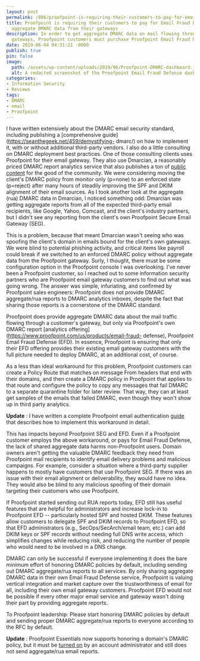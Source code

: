 ```yaml
---
layout: post
permalink: /806/proofpoint-is-requiring-their-customers-to-pay-for-email-fraud-defense-to-get-aggregate-dmarc-data-from-their-own-gateways
title: Proofpoint is requiring their customers to pay for Email Fraud Defense to get
  aggregate DMARC data from their gateways
description: In order to get aggregate DMARC data on mail flowing through their own
  gateways, Proofpoint customers must purchase Proofpoint Email Fraud Defense
date: 2019-06-04 04:31:21 -0000
publish: true
pin: false
image:
  path: /assets/wp-content/uploads/2019/06/Proofpoint-DMARC-dashboard.jpg
  alt: A redacted screenshot of the Proofpoint Email Fraud Defense dashboard
categories:
- Information Security
- Reviews
tags:
- DMARC
- email
- Proofpoint
---
```

I have written extensively about the DMARC email security standard, including
publishing a [comprehensive guide](https://seanthegeek.net/459/demystifying-
dmarc/) on how to implement it, with or without additional third-party
vendors.  I also do a little consulting on DMARC deployment best practices.
One of those consulting clients uses Proofpoint for their email gateway. They
also use Dmarcian, a reasonably priced DMARC report analytics service that
also publishes a ton of [public content](https://dmarc.io/) for the good of
the community. We were considering moving the client's DMARC policy from
monitor only (p=none) to an enforced state (p=reject) after many hours of
steadily improving the SPF and DKIM alignment of their email sources. As I
took another look at the aggregate (rua) DMARC data in Dmarcian, I noticed
something odd: Dmarcian was getting aggregate reports from all of the expected
third-party email recipients, like Google, Yahoo, Comcast, and the client's
industry partners, but I didn't see any reporting from the client's own
Proofpoint Secure Email Gateway (SEG).

This is a problem, because that meant Dmarcian wasn't seeing who was spoofing
the client's domain in emails bound for the client's own gateways. We were
blind to potential phishing activity, and critical items like payroll could
break if we switched to an enforced DMARC policy without aggregate data from
the Proofpoint gateway. Surly, I thought, there must be some configuration
option in the Proofpoint console I was overlooking. I've never been a
Proofpoint customer, so I reached out to some information security partners
who are Proofpoint email gateway customers to find out what was going wrong.
The answer was simple, infuriating, and confirmed by Proofpoint sales
engineers: Proofpoint does not provide DMARC aggregate/rua reports to DMARC
analytics inboxes, despite the fact that sharing those reports is a
cornerstone of the DMARC standard.

Proofpoint does provide aggregate DMARC data about the mail traffic flowing
through a customer's gateway, but only via Proofpoint's own DMARC report
[analytics offering](https://www.proofpoint.com/us/products/email-fraud-
defense), Proofpoint Email Fraud Defense (EFD). In essence, Proofpoint is
ensuring that only their EFD offering provides their existing email gateway
customers with the full picture needed to deploy DMARC, at an additional cost,
of course.

As a less than ideal workaround for this problem, Proofpoint customers can
create a Policy Route that matches on message From headers that end with their
domains, and then create a DMARC policy in Proofpoint that applies to that
route and configure the policy to copy any messages that fail DMARC to a
separate quarantine folder for later review. That way, they can at least get
samples of the emails that failed DMARC, even though they won't show up in
third party analytics.

**Update** : I have written a complete Proofpoint email authentication
[guide](/assets/wp-content/uploads/2018/06/Proofpoint-Email-Authentication-Guide.pdf) that
describes how to implement this workaround in detail.

This has impacts beyond Proofpoint SEG and EFD. Even if a Proofpoint customer
employs the above workaround, or pays for Email Fraud Defense, the lack of
shared aggregate data harms non-Proofpoint users. Domain owners aren't getting
the valuable DMARC feedback they need from Proofpoint mail recipients to
identify email delivery problems and malicious campaigns. For example,
consider a situation where a third-party supplier happens to mostly have
customers that use Proofpoint SEG. If there was an issue with their email
alignment or deliverability, they would have no idea. They would also be blind
to any malicious spoofing of their domain targeting their customers who use
Proofpoint.

If Proofpoint started sending out RUA reports today, EFD still has useful
features that are helpful for administrators and increase lock-in to
Proofpoint EFD -- particularly hosted SPF and hosted DKIM. These features
allow customers to delegate SPF and DKIM records to Proofpoint EFD, so that
EFD administrators (e.g., SecOps/SecArch/email team, etc.) can add DKIM keys
or SPF records without needing full DNS write access, which simplifies changes
while reducing risk, and reducing the number of people who would need to be
involved in a DNS change.

DMARC can only be successful if everyone implementing it does the bare minimum
effort of honoring DMARC policies by default, including sending out DMARC
aggregate/rua reports to all services. By only sharing aggregate DMARC data in
their own Email Fraud Defense service, Proofpoint is valuing vertical
integration and market capture over the trustworthiness of email for all,
including their own email gateway customers. Proofpoint EFD would not be
possible if every other major email service and gateway wasn't doing their
part by providing aggregate reports.

To Proofpoint leadership: Please start honoring DMARC policies by default and
sending proper DMARC aggregate/rua reports to everyone according to the RFC by
default.

**Update** : Proofpoint Essentials now supports honoring a domain's DMARC
policy, but it must be [turned
on](https://help.proofpoint.com/Proofpoint_Essentials/Email_Security/Administrator_Topics/How_does_DMARC_work_with_Proofpoint_Essentials%3F)
by an account administrator and still does not send aggregate/rua email
reports.
